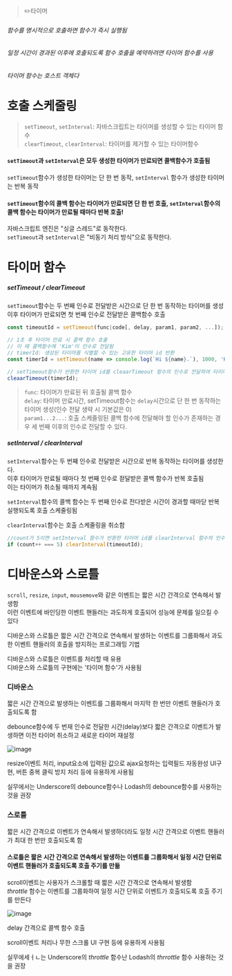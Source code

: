 > ✏️타이머

###### 함수를 명시적으로 호출하면 함수가 즉시 실행됨
###### 일정 시간이 경과된 이후에 호출되도록 함수 호출을 예약하려면 타이머 함수를 사용
###### 타이머 함수는 호스트 객체다


# 호출 스케줄링
>`setTimeout`, `setInterval`: 자바스크립트는 타이머를 생성할 수 있는 타이머 함수 </br>
>`clearTimeout`, `clearInterval`: 타이머를 제거할 수 있는 타이머함수

#### `setTimeout`과 `setInterval`은 모두 생성한 타이머가 만료되면 콜백함수가 호출됨

`setTimeout`함수가 생성한 타이머는 단 한 번 동작, `setInterval` 함수가 생성한 타이머는 반복 동작

#### `setTimeout`함수의 콜백 함수는 타이머가 만료되면 단 한 번 호출, `setInterval`함수의 콜백 함수는 타이머가 만료될 때마다 반복 호출!

자바스크립트 엔진은 "싱글 스레드"로 동작한다. </br>
`setTimeout`과 `setInterval`은 "비동기 처리 방식"으로 동작한다.


# 타이머 함수

##### setTimeout / clearTimeout

`setTimeout`함수는 두 번째 인수로 전달받은 시간으로 단 한 번 동작하는 타이머를 생성 </br>
이후 타이머가 만료되면 첫 번째 인수로 전달받은 콜백함수 호출

```jsx
const timeoutId = setTimeout(func|code[, delay, param1, param2, ...]);

// 1초 후 타이머 만료 시 콜백 함수 호출
// 이 때 콜백함수에 'Kim'이 인수로 전달됨
// timerId: 생성된 타이머를 식별할 수 있는 고유한 타이머 id 반환
const timerId = setTimeout(name => console.log(`Hi ${name}.`), 1000, 'Kim');

// setTimeout함수가 반환한 타이머 id를 cleaarTimeout 함수의 인수로 전달하여 타이머 취소
cleaarTimeout(timerId);
```

>`func`: 타이머가 만료된 뒤 호출될 콜백 함수</br>
>`delay`: 타이머 만료시간, setTimeout함수는 `delay`시간으로 단 한 번 동작하는 타이머 생성(인수 전달 생략 시 기본값은 0)</br>
>`param1...2...`: 호출 스케줄링된 콜백 함수에 전달해야 할 인수가 존재하는 경우 세 번째 이후의 인수로 전달할 수 있다.



##### setInterval / clearInterval

`setInterval`함수는 두 번째 인수로 전달받은 시간으로 반복 동작하는 타이머를 생성한다. </br>
이후 타이머가 만료될 때마다 첫 번째 인수로 젇달받은 콜백 함수가 반복 호출됨</br>
이는 타이머가 취소될 때까지 계속됨 </br>

`setInterval`함수의 콜백 함수는 두 번째 인수로 전다받은 시간이 경과할 때마닫 반복 실행되도록 호출 스케줄링됨

`clearInterval`함수는 호출 스케줄링을 취소함

```jsx
//count가 5이면 setInterval 함수가 반환한 타이머 id를 clearInterval 함수의 인수로 전달하여 타이머 취소
if (count++ === 5) clearInterval(timeoutId);
```

# 디바운스와 스로틀
`scroll`, `resize`, `input`, `mousemove`와 같은 이벤트는 짧은 시간 간격으로 연속해서 발생함</br>
이런 이벤트에 바인딩한 이벤트 핸들러는 과도하게 호출되어 성능에 문제를 일으킬 수 있다

디바운스와 스로틀은 짧은 시간 간격으로 연속해서 발생하는 이벤트를 그룹화해서 과도한 이벤트 핸들러의 호출을 방지하는 프로그래밍 기법

디바운스와 스로틀은 이벤트를 처리할 때 유용 </br>
디바운스와 스로틀의 구현에는 '타이머 함수'가 사용됨

### 디바운스
짧은 시간 간격으로 발생하는 이벤트를 그룹화해서 마지막 한 번만 이벤트 핸들러가 호출되도록 함

debounce함수에 두 번재 인수로 전달한 시간(delay)보다 짧은 간격으로 이벤트가 발생하면 이전 타이머 취소하고 새로운 타이머 재설정

![image](https://github.com/mobi-community/mobi-2th-book-study/assets/134191815/49a58a51-4510-4c53-8824-19926d8dddf5)


resize이벤트 처리, input요소에 입력된 값으로 ajax요청하는 입력필드 자동완성 UI구현, 버튼 중복 클릭 방지 처리 등에 유용하게 사용됨

실무에서는 Underscore의 debounce함수나 Lodash의 debounce함수를 사용하는 것을 권장


### 스로틀
짧은 시간 간격으로 이벤트가 연속해서 발생하더라도 일정 시간 간격으로 이벤트 핸들러가 최대 한 번만 호출되도록 함

#### 스로틀은 짧은 시간 간격으로 연속해서 발생하는 이벤트를 그룹화해서 일정 시간 단위로 이벤트 핸들러가 호출되도록 호출 주기를 만듦

scroll이벤트는 사용자가 스크롤할 때 짧은 시간 간격으로 연속해서 발생함 </br>
_throttle_ 함수는 이벤트를 그룹화하여 일정 시간 단위로 이벤트가 호출되도록 호출 주기를 만든다

![image](https://github.com/mobi-community/mobi-2th-book-study/assets/134191815/df30337e-cba9-495c-a17b-b499f66efd5f)

delay 간격으로 콜백 함수 호출

scroll이벤트 처리나 무한 스크롤 UI 구현 등에 유용하게 사용됨

실무에세ㅓㄴ는 Underscore의 _throttle_ 함수난 Lodash의 _thrrottle_ 함수 사용하는 것을 권장
